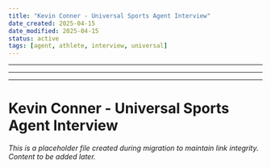 ```yaml
---
title: "Kevin Conner - Universal Sports Agent Interview"
date_created: 2025-04-15
date_modified: 2025-04-15
status: active
tags: [agent, athlete, interview, universal]
---
```


---

---

---

# Kevin Conner - Universal Sports Agent Interview

*This is a placeholder file created during migration to maintain link integrity. Content to be added later.*

